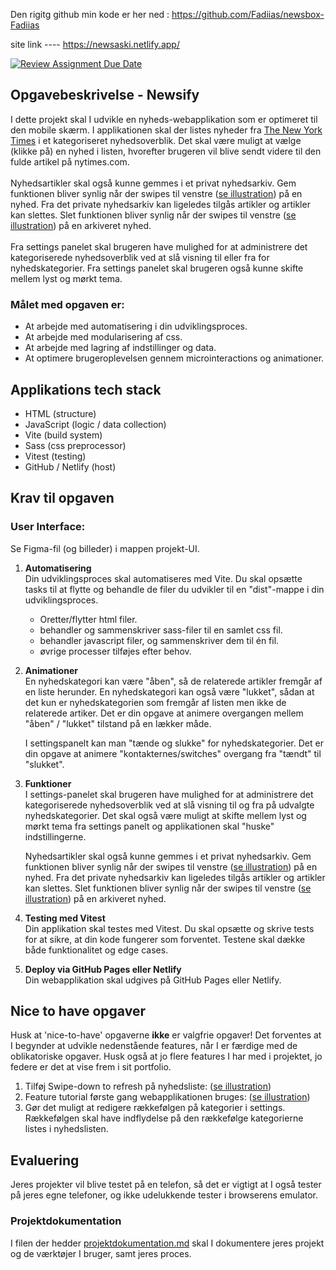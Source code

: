 Den rigitg github min kode er her ned :
https://github.com/Fadiias/newsbox-Fadiias

site link ---- https://newsaski.netlify.app/

[![Review Assignment Due Date](https://classroom.github.com/assets/deadline-readme-button-22041afd0340ce965d47ae6ef1cefeee28c7c493a6346c4f15d667ab976d596c.svg)](https://classroom.github.com/a/IV_CIJNp)
## Opgavebeskrivelse - Newsify
I dette projekt skal I udvikle en nyheds-webapplikation som er optimeret til den mobile skærm. I applikationen skal der listes nyheder fra [The New York Times](https://developer.nytimes.com/apis) i et kategoriseret nyhedsoverblik. Det skal være muligt at vælge (klikke på) en nyhed i listen, hvorefter brugeren vil blive sendt videre til den fulde artikel på nytimes.com.<br><br>
Nyhedsartikler skal også kunne gemmes i et privat nyhedsarkiv. Gem funktionen bliver synlig når der swipes til venstre ([se illustration](./assets/swipe-illustration.png "swipe illustration")) på en nyhed. Fra det private nyhedsarkiv kan ligeledes tilgås artikler og artikler kan slettes. Slet funktionen bliver synlig når der swipes til venstre ([se illustration](./assets/swipe-illustration.png "swipe illustration")) på en arkiveret nyhed.<br><br>
Fra settings panelet skal brugeren have mulighed for at administrere det kategoriserede nyhedsoverblik ved at slå visning til eller fra for nyhedskategorier. Fra settings panelet skal brugeren også kunne skifte mellem lyst og mørkt tema.
<br>

### **Målet med opgaven er:**
* At arbejde med automatisering i din udviklingsproces.
* At arbejde med modularisering af css. 
* At arbejde med lagring af indstillinger og data.
* At optimere brugeroplevelsen gennem microinteractions og animationer.

## Applikations tech stack

* HTML (structure)<br>
* JavaScript (logic / data collection)<br>
* Vite (build system)<br>
* Sass (css preprocessor)<br>
* Vitest (testing)
* GitHub / Netlify (host)<br>

## Krav til opgaven

### **User Interface:**
Se Figma-fil (og billeder) i mappen projekt-UI.

1. **Automatisering**<br>
    Din udviklingsproces skal automatiseres med Vite. Du skal opsætte tasks til at flytte og behandle de filer du udvikler til en "dist"-mappe i din udviklingsproces.
    * Oretter/flytter html filer.
    * behandler og sammenskriver sass-filer til en samlet css fil.
    * behandler javascript filer, og sammenskriver dem til én fil.
    * øvrige processer tilføjes efter behov.
   
1. **Animationer**<br>
   En nyhedskategori kan være "åben", så de relaterede artikler fremgår af en liste herunder. En nyhedskategori kan også være    "lukket", sådan at det kun er nyhedskategorien som fremgår af listen men ikke de relaterede artiker. Det er din opgave at animere overgangen mellem "åben" / "lukket" tilstand på en lækker måde.
 
   I settingspanelt kan man "tænde og slukke" for nyhedskategorier. Det er din opgave at animere "kontakternes/switches" overgang fra "tændt" til "slukket".
 
1. **Funktioner**<br>
   I settings-panelet skal brugeren have mulighed for at administrere det kategoriserede nyhedsoverblik ved at slå visning til og fra på udvalgte nyhedskategorier. Det skal også være muligt at skifte mellem lyst og mørkt tema fra settings panelt    og applikationen skal "huske" indstillingerne. 
   
   Nyhedsartikler skal også kunne gemmes i et privat nyhedsarkiv. Gem funktionen bliver synlig når der swipes til venstre ([se illustration](./assets/swipe-illustration.png   "swipe illustration")) på en nyhed. Fra det private nyhedsarkiv kan ligeledes tilgås artikler og artikler kan slettes. Slet    funktionen bliver synlig når der swipes til venstre ([se illustration](./assets/swipe-illustration.png "swipe illustration")) på en arkiveret nyhed.<br>

1. **Testing med Vitest**<br>
   Din applikation skal testes med Vitest. Du skal opsætte og skrive tests for at sikre, at din kode fungerer som forventet. Testene skal dække både funktionalitet og edge cases.

1. **Deploy via GitHub Pages eller Netlify**<br>
   Din webapplikation skal udgives på GitHub Pages eller Netlify.

## Nice to have opgaver
Husk at 'nice-to-have' opgaverne **ikke** er valgfrie opgaver! Det forventes at I begynder at udvikle nedenstående features, når I er færdige med de oblikatoriske opgaver. Husk også at jo flere features I har med i projektet, jo federe er det at vise frem i sit portfolio.

1. Tilføj Swipe-down to refresh på nyhedsliste:
    ([se illustration](./assets/pull-to-refresh-823x1024.png "swipe-down"))
1. Feature tutorial første gang webapplikationen bruges: ([se illustration](./assets/tutorial.png "tutorial"))
1. Gør det muligt at redigere rækkefølgen på kategorier i settings. Rækkefølgen skal have indflydelse på den rækkefølge kategorierne listes i nyhedslisten.

## Evaluering
Jeres projekter vil blive testet på en telefon, så det er vigtigt at I også tester på jeres egne telefoner, og ikke udelukkende tester i browserens emulator.

### **Projektdokumentation**
I filen der hedder [projektdokumentation.md](./projektdokumentation.md) skal I dokumentere jeres projekt og de værktøjer I bruger, samt jeres proces.
